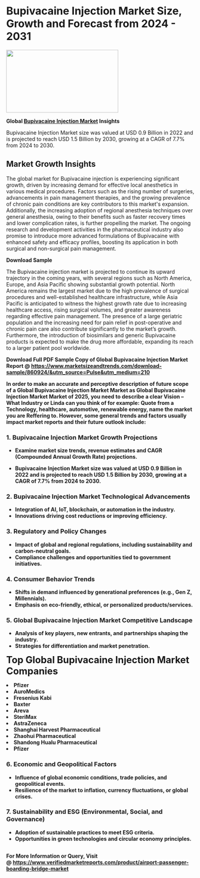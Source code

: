 <H1>Bupivacaine Injection Market Size, Growth and Forecast from 2024 - 2031</H1><img class="aligncenter size-medium wp-image-584254" src="https://thirdeyenews.in/wp-content/uploads/2024/09/Global-Market-Research-300x168.jpeg" alt="" width="300" height="168" /><p><strong>Global&nbsp;<a href="https://www.marketsizeandtrends.com/download-sample/860924/&amp;utm_source=Pulse&amp;utm_medium=210">Bupivacaine Injection Market</a> Insights</strong></p><p>Bupivacaine Injection Market size was valued at USD 0.9 Billion in 2022 and is projected to reach USD 1.5 Billion by 2030, growing at a CAGR of 7.7% from 2024 to 2030.</p><p><h2>Market Growth Insights</h2> <p>The global market for Bupivacaine injection is experiencing significant growth, driven by increasing demand for effective local anesthetics in various medical procedures. Factors such as the rising number of surgeries, advancements in pain management therapies, and the growing prevalence of chronic pain conditions are key contributors to this market's expansion. Additionally, the increasing adoption of regional anesthesia techniques over general anesthesia, owing to their benefits such as faster recovery times and lower complication rates, is further propelling the market. The ongoing research and development activities in the pharmaceutical industry also promise to introduce more advanced formulations of Bupivacaine with enhanced safety and efficacy profiles, boosting its application in both surgical and non-surgical pain management.</p> <p><strong>Download Sample</strong></p> <p>The Bupivacaine injection market is projected to continue its upward trajectory in the coming years, with several regions such as North America, Europe, and Asia Pacific showing substantial growth potential. North America remains the largest market due to the high prevalence of surgical procedures and well-established healthcare infrastructure, while Asia Pacific is anticipated to witness the highest growth rate due to increasing healthcare access, rising surgical volumes, and greater awareness regarding effective pain management. The presence of a large geriatric population and the increasing need for pain relief in post-operative and chronic pain care also contribute significantly to the market’s growth. Furthermore, the introduction of biosimilars and generic Bupivacaine products is expected to make the drug more affordable, expanding its reach to a larger patient pool worldwide.</p> <p><strong></p><p><span class=""><strong>Download Full PDF Sample Copy of Global Bupivacaine Injection Market Report</strong> @ <a href="https://www.marketsizeandtrends.com/download-sample/860924/&amp;utm_source=Pulse&amp;utm_medium=210" target="_blank">https://www.marketsizeandtrends.com/download-sample/860924/&amp;utm_source=Pulse&amp;utm_medium=210</a></span></p><p>In order to make an accurate and perceptive description of future scope of a Global&nbsp;Bupivacaine Injection Market Market as Global&nbsp;Bupivacaine Injection Market Market of 2025, you need to describe a clear Vision &ndash; What Industry or Linda can you think of for example: Quote from a Technology, healthcare, automotive, renewable energy, name the market you are Reffering to. However, some general trends and factors usually impact market reports and their future outlook include:</p><h3>1.&nbsp;<strong>Bupivacaine Injection Market Growth Projections</strong></h3><ul><li>Examine market size trends, revenue estimates and CAGR (Compounded Annual Growth Rate) projections.</li><li><p>Bupivacaine Injection Market size was valued at USD 0.9 Billion in 2022 and is projected to reach USD 1.5 Billion by 2030, growing at a CAGR of 7.7% from 2024 to 2030.</p></li></ul><h3>2.&nbsp;<strong>Bupivacaine Injection Market Technological Advancements</strong></h3><ul><li>Integration of AI, IoT, blockchain, or automation in the industry.</li><li>Innovations driving cost reductions or improving efficiency.</li></ul><h3>3.&nbsp;<strong>Regulatory and Policy Changes</strong></h3><ul><li>Impact of global and regional regulations, including sustainability and carbon-neutral goals.</li><li>Compliance challenges and opportunities tied to government initiatives.</li></ul><h3>4.&nbsp;<strong>Consumer Behavior Trends</strong></h3><ul><li>Shifts in demand influenced by generational preferences (e.g., Gen Z, Millennials).</li><li>Emphasis on eco-friendly, ethical, or personalized products/services.</li></ul><h3>5.&nbsp;<strong>Global Bupivacaine Injection Market Competitive Landscape</strong></h3><ul><li>Analysis of key players, new entrants, and partnerships shaping the industry.</li><li>Strategies for differentiation and market penetration.</li></ul><p data-pm-slice="1 1 []"><span style="color: inherit; font-family: inherit; font-size: 25px;">Top Global Bupivacaine Injection Market Companies</span></p><div class="" data-test-id=""><p><li>Pfizer</li><li> AuroMedics</li><li> Fresenius Kabi</li><li> Baxter</li><li> Areva</li><li> SteriMax</li><li> AstraZeneca</li><li> Shanghai Harvest Pharmaceutical</li><li> Zhaohui Pharmaceutical</li><li> Shandong Hualu Pharmaceutical</li><li> Pfizer</li></p></div><h3>6.&nbsp;<strong>Economic and Geopolitical Factors</strong></h3><ul><li>Influence of global economic conditions, trade policies, and geopolitical events.</li><li>Resilience of the market to inflation, currency fluctuations, or global crises.</li></ul><h3>7.&nbsp;<strong>Sustainability and ESG (Environmental, Social, and Governance)</strong></h3><ul><li>Adoption of sustainable practices to meet ESG criteria.</li><li>Opportunities in green technologies and circular economy principles.</li></ul><h2><strong style="font-size: 14px;">For More Information or Query, Visit @&nbsp;</strong><a style="background-color: #ffffff; font-size: 14px;" href="https://www.marketsizeandtrends.com/report/bupivacaine-injection-market/" target="_blank">https://www.verifiedmarketreports.com/product/airport-passenger-boarding-bridge-market</a></h2>
